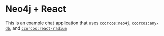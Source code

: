 # Neo4j + React

This is an example chat application that uses [`ccorcos:neo4j`](https://github.com/ccorcos/meteor-neo4j), [`ccorcos:any-db`](https://github.com/ccorcos/meteor-any-db), and [`ccorcos:react-radium`](https://github.com/ccorcos/meteor-react-radium)